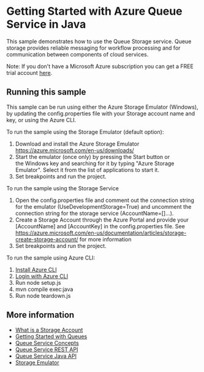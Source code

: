 ﻿---
services: storage
platforms: java
author: mjeelanimsft
---

# Getting Started with Azure Queue Service in Java

This sample demonstrates how to use the Queue Storage service. Queue storage provides reliable messaging for workflow processing and for communication between components of cloud services.

Note: If you don't have a Microsoft Azure subscription you can get a FREE trial account [here](http://go.microsoft.com/fwlink/?LinkId=330212).

## Running this sample

This sample can be run using either the Azure Storage Emulator (Windows), by updating the config.properties file with your Storage account name and key, or using the Azure CLI.

To run the sample using the Storage Emulator (default option):

1. Download and install the Azure Storage Emulator https://azure.microsoft.com/en-us/downloads/ 
2. Start the emulator (once only) by pressing the Start button or the Windows key and searching for it by typing "Azure Storage Emulator". Select it from the list of applications to start it.
3. Set breakpoints and run the project. 

To run the sample using the Storage Service

1. Open the config.properties file and comment out the connection string for the emulator (UseDevelopmentStorage=True) and uncomment the connection string for the storage service (AccountName=[]...).
2. Create a Storage Account through the Azure Portal and provide your [AccountName] and [AccountKey] in the config.properties file. See https://azure.microsoft.com/en-us/documentation/articles/storage-create-storage-account/ for more information
3. Set breakpoints and run the project. 

To run the sample using Azure CLI:

1. [Install Azure CLI](https://azure.microsoft.com/en-us/documentation/articles/xplat-cli-install/)
2. [Login with Azure CLI](https://azure.microsoft.com/en-us/documentation/articles/xplat-cli-connect/)
3. Run node setup.js
4. mvn compile exec:java
5. Run node teardown.js

## More information
- [What is a Storage Account](http://azure.microsoft.com/en-us/documentation/articles/storage-whatis-account/)
- [Getting Started with Queues](https://azure.microsoft.com/en-us/documentation/articles/storage-java-how-to-use-queue-storage/)
- [Queue Service Concepts](https://msdn.microsoft.com/library/azure/dd179353.aspx)
- [Queue Service REST API](https://msdn.microsoft.com/library/azure/dd179363.aspx)
- [Queue Service Java API](http://azure.github.io/azure-storage-java/)
- [Storage Emulator](http://msdn.microsoft.com/en-us/library/azure/hh403989.aspx)
